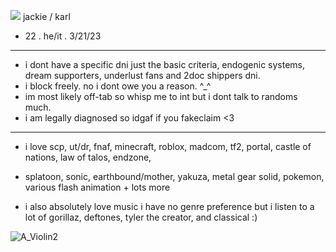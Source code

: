 ![](https://github.com/two-dee/two-dee/assets/145892647/b2037391-05aa-4fa5-9aae-3a6c9d599ceb) jackie / karl
-  22 . he/it . 3/21/23
- --------------------------------------------------------
-  i dont have a specific dni just the basic criteria, endogenic systems, dream supporters, underlust fans and 2doc shippers dni.
-  i block freely. no i dont owe you a reason. ^_^
-  im most likely off-tab so whisp me to int but i dont talk to randoms much.
-  i am legally diagnosed so idgaf if you fakeclaim <3
- --------------------------------------------------------
- i love scp, ut/dr, fnaf, minecraft, roblox, madcom, tf2, portal, castle of nations, law of talos, endzone,
- splatoon, sonic, earthbound/mother, yakuza, metal gear solid, pokemon, various flash animation + lots more

- i also absolutely love music i have no genre preference but i listen to a lot of gorillaz, deftones, tyler the creator, and classical :)


![A_Violin2](https://github.com/two-dee/two-dee/assets/145892647/0f49c16f-e76d-496c-ba63-2f73a6db7304)
